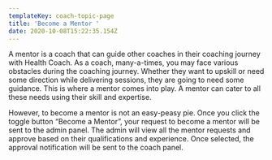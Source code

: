 ```yaml
---
templateKey: coach-topic-page
title: 'Become a Mentor '
date: 2020-10-08T15:22:35.154Z
---
```

A mentor is a coach that can guide other coaches in their coaching journey with Health Coach. As a coach, many-a-times, you may face various obstacles during the coaching journey. Whether they want to upskill or need some direction while delivering sessions, they are going to need some guidance. This is where a mentor comes into play. A mentor can cater to all these needs using their skill and expertise.

However, to become a mentor is not an easy-peasy pie. Once you click the toggle button “Become a Mentor”, your request to become a mentor will be sent to the admin panel. The admin will view all the mentor requests and approve based on their qualifications and experience. Once selected, the approval notification will be sent to the coach panel.
